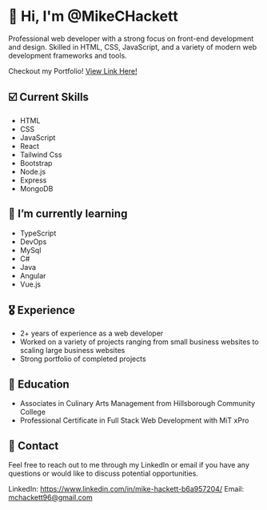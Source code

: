 
#  🤘 Hi, I'm @MikeCHackett

Professional web developer with a strong focus on front-end development and design. Skilled in HTML, CSS, JavaScript, and a variety of modern web development frameworks and tools.

Checkout my Portfolio! [View Link Here!](https://mhackettservices.netlify.app/)

##  ☑️ Current Skills

- HTML
- CSS
- JavaScript
- React
- Tailwind Css
- Bootstrap
- Node.js
- Express
- MongoDB
 
##  🧠 I’m currently learning

- TypeScript
- DevOps
- MySql
- C#
- Java
- Angular
- Vue.js

##  🎖️ Experience

- 2+ years of experience as a web developer
- Worked on a variety of projects ranging from small business websites to scaling large business websites
- Strong portfolio of completed projects

##  📝 Education

- Associates in Culinary Arts Management from Hillsborough Community College
- Professional Certificate in Full Stack Web Development with MiT xPro

##  📲 Contact

Feel free to reach out to me through my LinkedIn or email if you have any questions or would like to discuss potential opportunities.

LinkedIn: https://www.linkedin.com/in/mike-hackett-b6a957204/
Email: mchackett96@gmail.com

